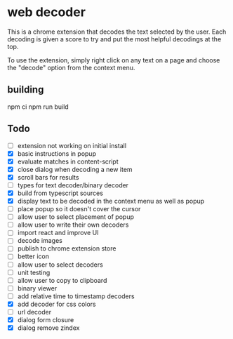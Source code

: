 web decoder
===

This is a chrome extension that decodes the text selected by the user.  Each decoding is given a score to try and put the most helpful decodings at the top.

To use the extension, simply right click on any text on a page and choose the "decode" option from the context menu.

building
---

npm ci
npm run build

Todo
---
- [ ] extension not working on initial install
- [X] basic instructions in popup
- [X] evaluate matches in content-script
- [X] close dialog when decoding a new item
- [X] scroll bars for results
- [ ] types for text decoder/binary decoder
- [X] build from typescript sources
- [X] display text to be decoded in the context menu as well as popup
- [ ] place popup so it doesn't cover the cursor
- [ ] allow user to select placement of popup
- [ ] allow user to write their own decoders
- [ ] import react and improve UI
- [ ] decode images
- [ ] publish to chrome extension store
- [ ] better icon
- [ ] allow user to select decoders
- [ ] unit testing
- [ ] allow user to copy to clipboard
- [ ] binary viewer
- [ ] add relative time to timestamp decoders
- [X] add decoder for css colors
- [ ] url decoder
- [X] dialog form closure
- [X] dialog remove zindex
